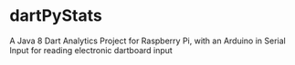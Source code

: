 # dartPyStats
A Java 8 Dart Analytics Project for Raspberry Pi, with an Arduino in Serial Input for reading electronic dartboard input
